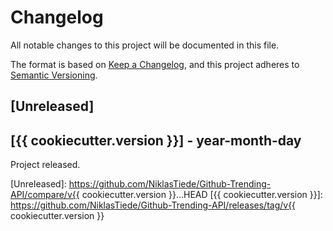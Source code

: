 # Changelog
All notable changes to this project will be documented in this file.

The format is based on [Keep a Changelog](https://keepachangelog.com/en/1.0.0/),
and this project adheres to [Semantic Versioning](https://semver.org/spec/v2.0.0.html).

## [Unreleased]

<!-- ## [1.0.1] - 2021-04-11
### Added
- tests for the scraping functions were added
- linting via pre-commit added (flake 8, autopep8)
- CI added: testing and codecov reporting
- CD added: automatic Github release, publishing to Docker and deployment on heroku

### Changed
- selecting spoken languages on repositories was fixed
- lxml dependency was updated to fix security issue -->

## [{{ cookiecutter.version }}] - year-month-day

Project released.

[Unreleased]: https://github.com/NiklasTiede/Github-Trending-API/compare/v{{ cookiecutter.version }}...HEAD
[{{ cookiecutter.version }}]: https://github.com/NiklasTiede/Github-Trending-API/releases/tag/v{{ cookiecutter.version }}
